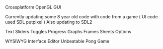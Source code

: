 Crossplatform OpenGL GUI

Currently updating some 8 year old code with code from a game ( UI code used SDL putpixel )
Also updating to SDL2

Text
Sliders
Toggles
Progress
Graphs
Frames
Sheets
Options

WYSIWYG Interface Editor
Unbeatable Pong Game
